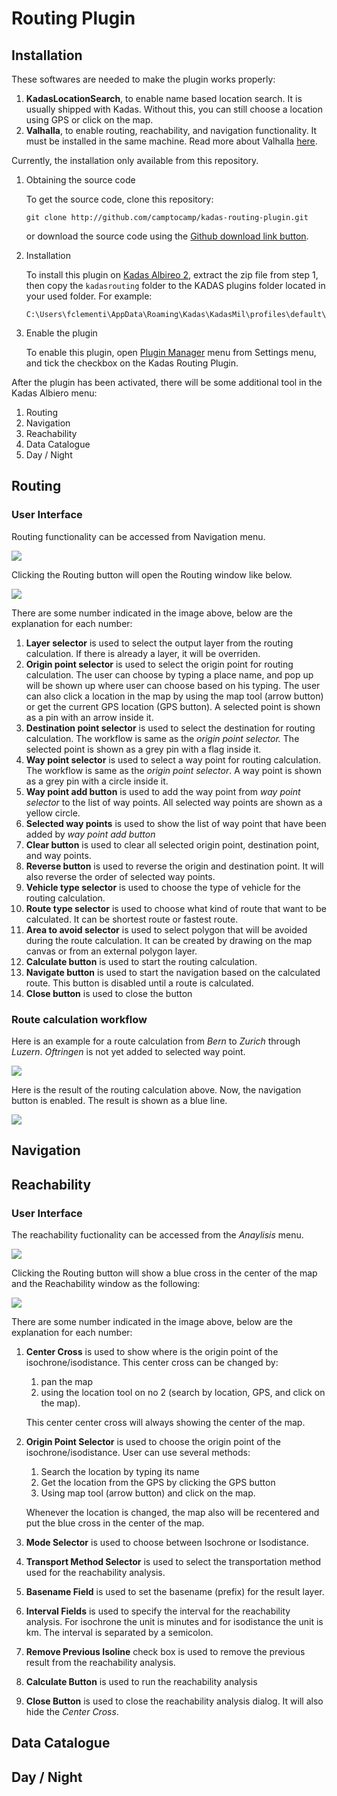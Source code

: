 # Routing Plugin


## Installation

These softwares are needed to make the plugin works properly:

1. **KadasLocationSearch**, to enable name based location search. It is usually shipped with Kadas. Without this, you can still choose a location using GPS or click on the map.
2. **Valhalla**, to enable routing, reachability, and navigation functionality. It must be installed in the same machine. Read more about Valhalla [here](https://github.com/valhalla/valhalla).

Currently, the installation only available from this repository.

1. Obtaining the source code

    To get the source code, clone this repository:
	```
    git clone http://github.com/camptocamp/kadas-routing-plugin.git
    ```
    or download the source code using the [Github download link button](https://github.com/camptocamp/kadas-routing-plugin/archive/master.zip).

2. Installation

   To install this plugin on [Kadas Albireo 2](https://github.com/kadas-albireo/kadas-albireo2), extract the zip file from step 1, then copy the `kadasrouting` folder to the KADAS plugins folder located in your used folder. For example:
   ```
   C:\Users\fclementi\AppData\Roaming\Kadas\KadasMil\profiles\default\python\plugins
   ```

3. Enable the plugin

   To enable this plugin, open [Plugin Manager](settings.md#sec5) menu from Settings menu, and tick the checkbox on the Kadas Routing Plugin.

After the plugin has been activated, there will be some additional tool in the Kadas Albiero menu:

1. Routing
2. Navigation
3. Reachability
4. Data Catalogue
5. Day / Night


## Routing

### User Interface

Routing functionality can be accessed from Navigation menu.

<img src="../images/routing_plugin/navigation_tab_routing.png" />

Clicking the Routing button will open the Routing window like below.

<img src="../images/routing_plugin/routing_window.png" />

There are some number indicated in the image above, below are the explanation for each number:

1. **Layer selector** is used to select the output layer from the routing calculation. If there is already a layer, it will be overriden.
2. **Origin point selector** is used to select the origin point for routing calculation. The user can choose by typing a place name, and pop up will be shown up where user can choose based on his typing. The user can also click a location in the map by using the map tool (arrow button) or get the current GPS location (GPS button). A selected point is shown as a pin with an arrow inside it.
3. **Destination point selector** is used to select the destination for routing calculation. The workflow is same as the *origin point selector.* The selected point is shown as a grey pin with a flag inside it.
4. **Way point selector** is used to select a way point for routing calculation. The workflow is same as the *origin point selector*. A way point is shown as a grey pin with a circle inside it.
5. **Way point add button** is used to add the way point from *way point selector* to the list of way points. All selected way points are shown as a yellow circle.
6. **Selected way points** is used to show the list of way point that have been added by *way point add button*
7. **Clear button** is used to clear all selected origin point, destination point, and way points.
8. **Reverse button** is used to reverse the origin and destination point. It will also reverse the order of selected way points.
9. **Vehicle type selector** is used to choose the type of vehicle for the routing calculation.
10. **Route type selector** is used to choose what kind of route that want to be calculated. It can be shortest route or fastest route.
11. **Area to avoid selector** is used to select polygon that will be avoided during the route calculation. It can be created by drawing on the map canvas or from an external polygon layer.
12. **Calculate button** is used to start the routing calculation.
13. **Navigate button** is used to start the navigation based on the calculated route. This button is disabled until a route is calculated.
14. **Close button** is used to close the button

### Route calculation workflow

Here is an example for a route calculation from *Bern* to *Zurich* through *Luzern*. *Oftringen* is not yet added to selected way point.

<img src="../images/routing_plugin/routing_selection.png" />

Here is the result of the routing calculation above. Now, the navigation button is enabled. The result is shown as a blue line.

<img src="../images/routing_plugin/routing_result.png" />


## Navigation

## Reachability

### User Interface

The reachability fuctionality can be accessed from the *Anaylisis* menu.

<img src="../images/routing_plugin/analysis_tab_reachability.png" />

Clicking the Routing button will show a blue cross in the center of the map and the Reachability window as the following:

<img src="../images/routing_plugin/reachability_window.png" />

There are some number indicated in the image above, below are the explanation for each number:

1. **Center Cross** is used to show where is the origin point of the isochrone/isodistance. This center cross can be changed by:

   1. pan the map
   2. using the location tool on no 2 (search by location, GPS, and click on the map).

   This center center cross will always showing the center of the map.

2. **Origin Point Selector** is used to choose the origin point of the isochrone/isodistance. User can use several methods:
   1. Search the location by typing its name
   2. Get the location from the GPS by clicking the GPS button
   3. Using map tool (arrow button) and click on the map.

   Whenever the location is changed, the map also will be recentered and put the blue cross in the center of the map.
3. **Mode Selector** is used to choose between Isochrone or Isodistance.
4. **Transport Method Selector** is used to select the transportation method used for the reachability analysis.
5. **Basename Field** is used to set the basename (prefix) for the result layer.
6. **Interval Fields** is used to specify the interval for the reachability analysis. For isochrone the unit is minutes and for isodistance the unit is km. The interval is separated by a semicolon.
7. **Remove Previous Isoline** check box is used to remove the previous result from the reachability analysis.
8. **Calculate Button** is used to run the reachability analysis
9. **Close Button** is used to close the reachability analysis dialog. It will also hide the *Center Cross*.

## Data Catalogue

## Day / Night